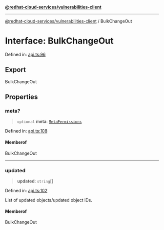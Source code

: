 [**@redhat-cloud-services/vulnerabilities-client**](../README.md)

***

[@redhat-cloud-services/vulnerabilities-client](../globals.md) / BulkChangeOut

# Interface: BulkChangeOut

Defined in: [api.ts:96](https://github.com/charlesmulder/javascript-clients/blob/main/packages/vulnerabilities/git-api/api.ts#L96)

## Export

BulkChangeOut

## Properties

### meta?

> `optional` **meta**: [`MetaPermissions`](MetaPermissions.md)

Defined in: [api.ts:108](https://github.com/charlesmulder/javascript-clients/blob/main/packages/vulnerabilities/git-api/api.ts#L108)

#### Memberof

BulkChangeOut

***

### updated

> **updated**: `string`[]

Defined in: [api.ts:102](https://github.com/charlesmulder/javascript-clients/blob/main/packages/vulnerabilities/git-api/api.ts#L102)

List of updated objects/updated object IDs.

#### Memberof

BulkChangeOut
